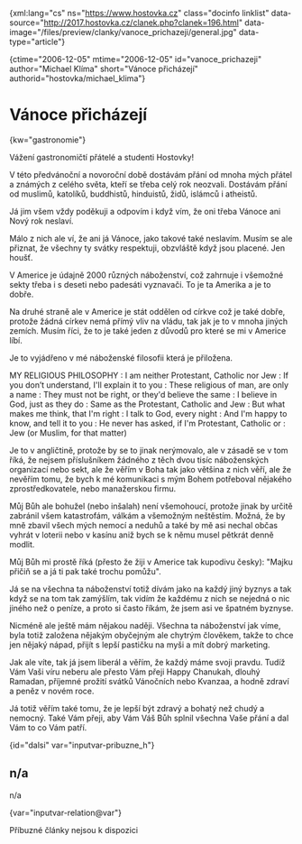 
{xml:lang="cs" ns="https://www.hostovka.cz" class="docinfo linklist" data-source="http://2017.hostovka.cz/clanek.php?clanek=196.html" data-image="/files/preview/clanky/vanoce_prichazeji/general.jpg" data-type="article"}

{ctime="2006-12-05" mtime="2006-12-05" id="vanoce\_prichazeji" author="Michael Klíma" short="Vánoce přicházejí" authorid="hostovka/michael\_klima"}

# Vánoce přicházejí

<!-- generated attribute kw by user_udpatekw.sh on 2020-05-12, do not edit -->

{kw="gastronomie"}

Vážení gastronomičtí přátelé a studenti Hostovky!

V této předvánoční a novoroční době dostávám přání od mnoha mých přátel a známých z celého světa, kteří se třeba celý rok neozvali. Dostávám přání od muslimů, katolíků, buddhistů, hinduistů, židů, islámců i atheistů.

Já jim všem vždy poděkuji a odpovím i když vím, že oni třeba Vánoce ani Nový rok neslaví.

Málo z nich ale ví, že ani já Vánoce, jako takové také neslavím. Musím se ale přiznat, že všechny ty svátky respektuji, obzvláště když jsou placené. Jen houšť.

V Americe je údajně 2000 různých náboženství, což zahrnuje i všemožné sekty třeba i s deseti nebo padesáti vyznavači. To je ta Amerika a je to dobře.

Na druhé straně ale v Americe je stát oddělen od církve což je také dobře, protože žádná církev nemá přímý vliv na vládu, tak jak je to v mnoha jiných zemích. Musím říci, že to je také jeden z důvodů pro které se mi v Americe líbí.

Je to vyjádřeno v mé náboženské filosofii která je přiložena.

MY RELIGIOUS PHILOSOPHY
:   I am neither Protestant, Catholic nor Jew
:   If you don’t understand, I'll explain it to you
:   These religious of man, are only a name
:   They must not be right, or they'd believe the same
:   I believe in God, just as they do
:   Same as the Protestant, Catholic and Jew
:   But what makes me think, that I'm right
:   I talk to God, every night
:   And I'm happy to know, and tell it to you
:   He never has asked, if I'm Protestant, Catholic or
:   Jew (or Muslim, for that matter)

Je to v angličtině, protože by se to jinak nerýmovalo, ale v zásadě se v tom říká, že nejsem příslušníkem žádného z těch dvou tisíc náboženských organizací nebo sekt, ale že věřím v Boha tak jako většina z nich věří, ale že nevěřím tomu, že bych k mé komunikaci s mým Bohem potřeboval nějakého zprostředkovatele, nebo manažerskou firmu.

Můj Bůh ale bohužel (nebo inšalah) není všemohoucí, protože jinak by určitě zabránil všem katastrofám, válkám a všemožným neštěstím. Možná, že by mně zbavil všech mých nemocí a neduhů a také by mě asi nechal občas vyhrát v loterii nebo v kasínu aniž bych se k němu musel pětkrát denně modlit.

Můj Bůh mi prostě říká (přesto že žiji v Americe tak kupodivu česky): "Majku přičiň se a já ti pak také trochu pomůžu".

Já se na všechna ta náboženství totiž dívám jako na každý jiný byznys a tak když se na tom tak zamýšlím, tak vidím že každému z nich se nejedná o nic jiného než o peníze, a proto si často říkám, že jsem asi ve špatném byznyse.

Nicméně ale ještě mám nějakou naději. Všechna ta náboženství jak víme, byla totiž založena nějakým obyčejným ale chytrým člověkem, takže to chce jen nějaký nápad, přijít s lepší pastičku na myši a mít dobrý marketing.

Jak ale víte, tak já jsem liberál a věřím, že každý máme svoji pravdu. Tudíž Vám Vaši víru neberu ale přesto Vám přeji Happy Chanukah, dlouhý Ramadan, příjemné prožití svátků Vánočních nebo Kvanzaa, a hodně zdraví a peněz v novém roce.

Já totiž věřím také tomu, že je lepší být zdravý a bohatý než chudý a nemocný. Také Vám přeji, aby Vám Váš Bůh splnil všechna Vaše přání a dal Vám to co Vám patří.

{id="dalsi" var="inputvar-pribuzne_h"}

## n/a

n/a

{var="inputvar-relation@var"}

Příbuzné články nejsou k dispozici

